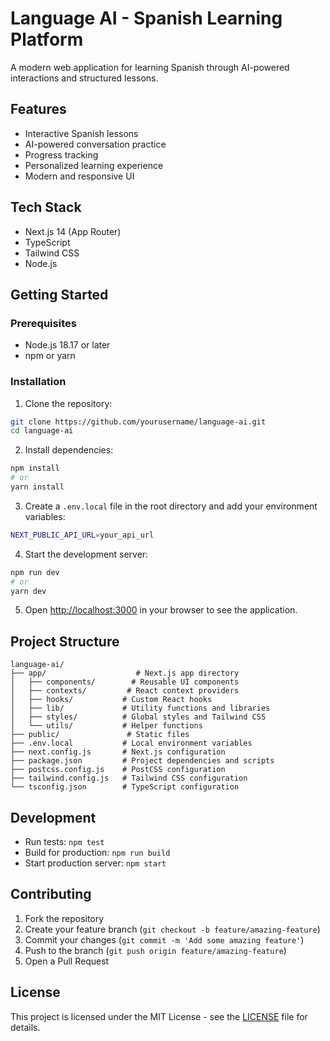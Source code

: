 # Language AI - Spanish Learning Platform

A modern web application for learning Spanish through AI-powered interactions and structured lessons.

## Features

- Interactive Spanish lessons
- AI-powered conversation practice
- Progress tracking
- Personalized learning experience
- Modern and responsive UI

## Tech Stack

- Next.js 14 (App Router)
- TypeScript
- Tailwind CSS
- Node.js

## Getting Started

### Prerequisites

- Node.js 18.17 or later
- npm or yarn

### Installation

1. Clone the repository:
```bash
git clone https://github.com/yourusername/language-ai.git
cd language-ai
```

2. Install dependencies:
```bash
npm install
# or
yarn install
```

3. Create a `.env.local` file in the root directory and add your environment variables:
```bash
NEXT_PUBLIC_API_URL=your_api_url
```

4. Start the development server:
```bash
npm run dev
# or
yarn dev
```

5. Open [http://localhost:3000](http://localhost:3000) in your browser to see the application.

## Project Structure

```
language-ai/
├── app/                    # Next.js app directory
│   ├── components/        # Reusable UI components
│   ├── contexts/         # React context providers
│   ├── hooks/           # Custom React hooks
│   ├── lib/             # Utility functions and libraries
│   ├── styles/          # Global styles and Tailwind CSS
│   └── utils/           # Helper functions
├── public/               # Static files
├── .env.local           # Local environment variables
├── next.config.js       # Next.js configuration
├── package.json         # Project dependencies and scripts
├── postcss.config.js    # PostCSS configuration
├── tailwind.config.js   # Tailwind CSS configuration
└── tsconfig.json        # TypeScript configuration
```

## Development

- Run tests: `npm test`
- Build for production: `npm run build`
- Start production server: `npm start`

## Contributing

1. Fork the repository
2. Create your feature branch (`git checkout -b feature/amazing-feature`)
3. Commit your changes (`git commit -m 'Add some amazing feature'`)
4. Push to the branch (`git push origin feature/amazing-feature`)
5. Open a Pull Request

## License

This project is licensed under the MIT License - see the [LICENSE](LICENSE) file for details. 